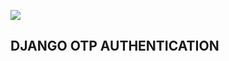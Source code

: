 ![](https://www.djangoproject.com/m/img/logos/django-logo-negative.png)
## DJANGO OTP AUTHENTICATION